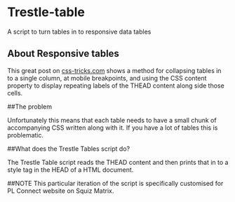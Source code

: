 # Trestle-table
A script to turn tables in to responsive data tables
## About Responsive tables

This great post on [css-tricks.com](https://css-tricks.com/responsive-data-tables/) shows a method for collapsing tables in to a single column, at mobile breakpoints, and using the CSS content property to display repeating labels of the THEAD content along side those cells.

##The problem

Unfortunately this means that each table needs to have a small chunk of accompanying CSS written along with it. If you have a lot of tables this is problematic.

##What does the Trestle Tables script do?

The Trestle Table script reads the THEAD content and then prints that in to a style tag in the HEAD of a HTML document.

##NOTE
This particular iteration of the script is specifically customised for PL Connect website on Squiz Matrix.


